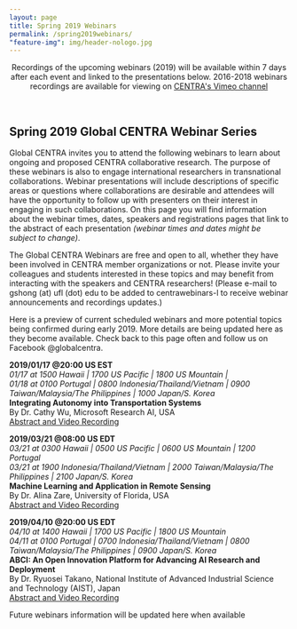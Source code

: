 ```yaml
---
layout: page
title: Spring 2019 Webinars
permalink: /spring2019webinars/
"feature-img": img/header-nologo.jpg
---
```

  
<p align="center">
Recordings of the upcoming webinars (2019) will be available within 7 days after each event and linked to the presentations below. 2016-2018 webinars recordings are available for viewing on <a href="https://goo.gl/nUjf6F" target="_blank">CENTRA's Vimeo channel</a>
</p>
<br>   
   
## Spring 2019 Global CENTRA Webinar Series

Global CENTRA invites you to attend the following webinars to learn about ongoing and proposed CENTRA collaborative research. The purpose of these webinars is also to engage international researchers in transnational collaborations. Webinar presentations will include descriptions of specific areas or questions where collaborations are desirable and attendees will have the opportunity to follow up with presenters on their interest in engaging in such collaborations. On this page you will find information about the webinar times, dates, speakers and registrations pages that link to the abstract of each presentation *(webinar times and dates might be subject to change)*. 

The Global CENTRA Webinars are free and open to all, whether they have been involved in CENTRA member organizations or not. Please invite your colleagues and students interested in these topics and may benefit from interacting with the speakers and CENTRA researchers! (Please e-mail to gshong (at) ufl (dot) edu to be added to centrawebinars-l to receive webinar announcements and recordings updates.) 

Here is a preview of current scheduled webinars and more potential topics being confirmed during early 2019. More details are being updated here as they become available. Check back to this page often and follow us on Facebook @globalcentra.

**2019/01/17 @20:00 US EST**  
*01/17 at 1500 Hawaii | 1700 US Pacific | 1800 US Mountain |*   
*01/18 at 0100 Portugal | 0800 Indonesia/Thailand/Vietnam | 0900 Taiwan/Malaysia/The Philippines | 1000 Japan/S. Korea*  
**Integrating Autonomy into Transportation Systems**  
By Dr. Cathy Wu, Microsoft Research AI, USA  
[Abstract and Video Recording](https://vimeo.com/319636804)
  
**2019/03/21 @08:00 US EDT**  
*03/21 at 0300 Hawaii | 0500 US Pacific | 0600 US Mountain | 1200 Portugal*   
*03/21 at 1900 Indonesia/Thailand/Vietnam | 2000 Taiwan/Malaysia/The Philippines | 2100 Japan/S. Korea*  
**Machine Learning and Application in Remote Sensing**  
By Dr. Alina Zare, University of Florida, USA   
[Abstract and Video Recording](https://vimeo.com/325987097)  
  
**2019/04/10 @20:00 US EDT**  
*04/10 at 1400 Hawaii | 1700 US Pacific | 1800 US Mountain*   
*04/11 at 0100 Portugal | 0700 Indonesia/Thailand/Vietnam | 0800 Taiwan/Malaysia/The Philippines | 0900 Japan/S. Korea*  
**ABCI: An Open Innovation Platform for Advancing AI Research and Deployment**   
By Dr. Ryuosei Takano, National Institute of Advanced Industrial Science and Technology (AIST), Japan   
[Abstract and Video Recording](https://vimeo.com/330841817)   
  
  
  
Future webinars information will be updated here when available



